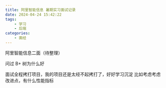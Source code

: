 ```yaml
---
title: 阿里智能信息 暑期实习面试记录
date: 2024-04-24 15:42:22
tags:
    - 学习
    - 后端
categories:
    - 面经
---
```


阿里智能信息二面（待整理）

问过 B+ 树为什么好

面试全程拷打项目，我的项目还是太经不起拷打了，好好学习沉淀
比如考虑考虑改进点，有什么性能指标